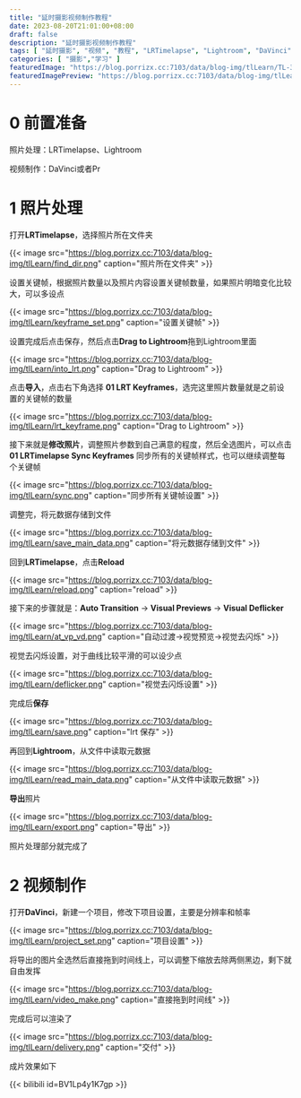 ```yaml
---
title: "延时摄影视频制作教程"
date: 2023-08-20T21:01:00+08:00
draft: false
description: "延时摄影视频制作教程"
tags: [ "延时摄影", "视频", "教程", "LRTimelapse", "Lightroom", "DaVinci" ]
categories: [ "摄影","学习" ]
featuredImage: "https://blog.porrizx.cc:7103/data/blog-img/tlLearn/TL-328.jpg"
featuredImagePreview: "https://blog.porrizx.cc:7103/data/blog-img/tlLearn/TL-328.jpg"
---
```


# 0 前置准备

照片处理：LRTimelapse、Lightroom

视频制作：DaVinci或者Pr

# 1 照片处理

打开**LRTimelapse**，选择照片所在文件夹

{{< image src="https://blog.porrizx.cc:7103/data/blog-img/tlLearn/find_dir.png" caption="照片所在文件夹"  >}}

设置关键帧，根据照片数量以及照片内容设置关键帧数量，如果照片明暗变化比较大，可以多设点

{{< image src="https://blog.porrizx.cc:7103/data/blog-img/tlLearn/keyframe_set.png" caption="设置关键帧" >}}

设置完成后点击保存，然后点击**Drag to Lightroom**拖到Lightroom里面

{{< image src="https://blog.porrizx.cc:7103/data/blog-img/tlLearn/into_lrt.png" caption="Drag to Lightroom"  >}}

点击**导入**，点击右下角选择 **01 LRT Keyframes**，选完这里照片数量就是之前设置的关键帧的数量

{{< image src="https://blog.porrizx.cc:7103/data/blog-img/tlLearn/lrt_keyframe.png" caption="Drag to Lightroom" >}}

接下来就是**修改照片**，调整照片参数到自己满意的程度，然后全选图片，可以点击 **01 LRTimelapse Sync Keyframes**
同步所有的关键帧样式，也可以继续调整每个关键帧

{{< image src="https://blog.porrizx.cc:7103/data/blog-img/tlLearn/sync.png" caption="同步所有关键帧设置" >}}

调整完，将元数据存储到文件

{{< image src="https://blog.porrizx.cc:7103/data/blog-img/tlLearn/save_main_data.png" caption="将元数据存储到文件"  >}}

回到**LRTimelapse**，点击**Reload**

{{< image src="https://blog.porrizx.cc:7103/data/blog-img/tlLearn/reload.png" caption="reload"  >}}

接下来的步骤就是：**Auto Transition** -> **Visual Previews** -> **Visual Deflicker**

{{< image src="https://blog.porrizx.cc:7103/data/blog-img/tlLearn/at_vp_vd.png" caption="自动过渡->视觉预览->视觉去闪烁" >}}

视觉去闪烁设置，对于曲线比较平滑的可以设少点

{{< image src="https://blog.porrizx.cc:7103/data/blog-img/tlLearn/deflicker.png" caption="视觉去闪烁设置" >}}

完成后**保存**

{{< image src="https://blog.porrizx.cc:7103/data/blog-img/tlLearn/save.png" caption="lrt 保存"  >}}

再回到**Lightroom**，从文件中读取元数据

{{< image src="https://blog.porrizx.cc:7103/data/blog-img/tlLearn/read_main_data.png" caption="从文件中读取元数据" >}}

**导出**照片

{{< image src="https://blog.porrizx.cc:7103/data/blog-img/tlLearn/export.png" caption="导出"  >}}

照片处理部分就完成了

# 2 视频制作

打开**DaVinci**，新建一个项目，修改下项目设置，主要是分辨率和帧率

{{< image src="https://blog.porrizx.cc:7103/data/blog-img/tlLearn/project_set.png" caption="项目设置" >}}

将导出的图片全选然后直接拖到时间线上，可以调整下缩放去除两侧黑边，剩下就自由发挥

{{< image src="https://blog.porrizx.cc:7103/data/blog-img/tlLearn/video_make.png" caption="直接拖到时间线"  >}}

完成后可以渲染了

{{< image src="https://blog.porrizx.cc:7103/data/blog-img/tlLearn/delivery.png" caption="交付" >}}

成片效果如下

{{< bilibili id=BV1Lp4y1K7gp >}}
